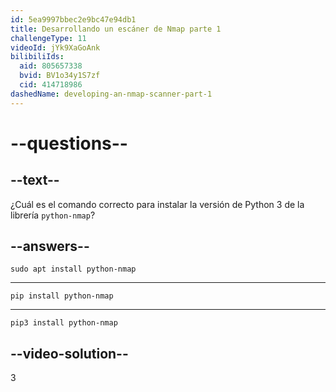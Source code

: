```yaml
---
id: 5ea9997bbec2e9bc47e94db1
title: Desarrollando un escáner de Nmap parte 1
challengeType: 11
videoId: jYk9XaGoAnk
bilibiliIds:
  aid: 805657338
  bvid: BV1o34y1S7zf
  cid: 414718986
dashedName: developing-an-nmap-scanner-part-1
---
```


# --questions--

## --text--

¿Cuál es el comando correcto para instalar la versión de Python 3 de la librería `python-nmap`?

## --answers--

`sudo apt install python-nmap`

---

`pip install python-nmap`

---

`pip3 install python-nmap`

## --video-solution--

3

